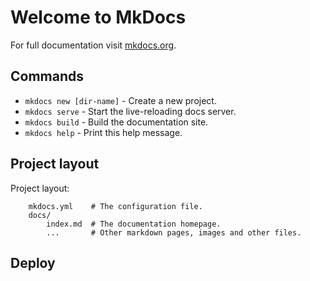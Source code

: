 # Welcome to MkDocs

For full documentation visit [mkdocs.org](http://mkdocs.org).

## Commands

* `mkdocs new [dir-name]` - Create a new project.
* `mkdocs serve` - Start the live-reloading docs server.
* `mkdocs build` - Build the documentation site.
* `mkdocs help` - Print this help message.

## Project layout
Project layout:
```buildoutcfg
    mkdocs.yml    # The configuration file.
    docs/
        index.md  # The documentation homepage.
        ...       # Other markdown pages, images and other files.

```

## Deploy


